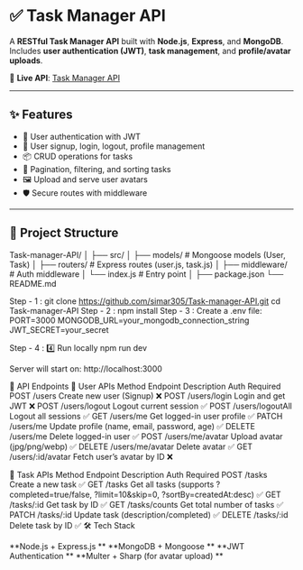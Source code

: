 # ✅ Task Manager API

A **RESTful Task Manager API** built with **Node.js**, **Express**, and **MongoDB**.  
Includes **user authentication (JWT)**, **task management**, and **profile/avatar uploads**.

🔗 **Live API**: [Task Manager API](https://task-manager-api-id9f.onrender.com/)  

---

## ✨ Features
- 🔐 User authentication with JWT  
- 👤 User signup, login, logout, profile management  
- 📦 CRUD operations for tasks  
- 📑 Pagination, filtering, and sorting tasks  
- 🖼️ Upload and serve user avatars  
- 🛡️ Secure routes with middleware  

---

## 📂 Project Structure
Task-manager-API/
│
├── src/
│ ├── models/ # Mongoose models (User, Task)
│ ├── routers/ # Express routes (user.js, task.js)
│ ├── middleware/ # Auth middleware
│ └── index.js # Entry point
│
├── package.json
└── README.md

Step - 1 : git clone https://github.com/simar305/Task-manager-API.git
           cd Task-manager-API
Step - 2 : npm install
Step - 3 : Create a .env file:
PORT=3000
MONGODB_URL=your_mongodb_connection_string
JWT_SECRET=your_secret

Step - 4 : 4️⃣ Run locally
npm run dev

Server will start on: http://localhost:3000

📌 API Endpoints
🔹 User APIs
Method	Endpoint	Description	Auth Required
POST	/users	Create new user (Signup)	❌
POST	/users/login	Login and get JWT	❌
POST	/users/logout	Logout current session	✅
POST	/users/logoutAll	Logout all sessions	✅
GET	/users/me	Get logged-in user profile	✅
PATCH	/users/me	Update profile (name, email, password, age)	✅
DELETE	/users/me	Delete logged-in user	✅
POST	/users/me/avatar	Upload avatar (jpg/png/webp)	✅
DELETE	/users/me/avatar	Delete avatar	✅
GET	/users/:id/avatar	Fetch user’s avatar by ID	❌

🔹 Task APIs
Method	Endpoint	Description	Auth Required
POST	/tasks	Create a new task	✅
GET	/tasks	Get all tasks (supports ?completed=true/false, ?limit=10&skip=0, ?sortBy=createdAt:desc)	✅
GET	/tasks/:id	Get task by ID	✅
GET	/tasks/counts	Get total number of tasks	✅
PATCH	/tasks/:id	Update task (description/completed)	✅
DELETE	/tasks/:id	Delete task by ID	✅
🛠️ Tech Stack

**Node.js + Express.js
**
**MongoDB + Mongoose
**
**JWT Authentication
**
**Multer + Sharp (for avatar upload)
**
